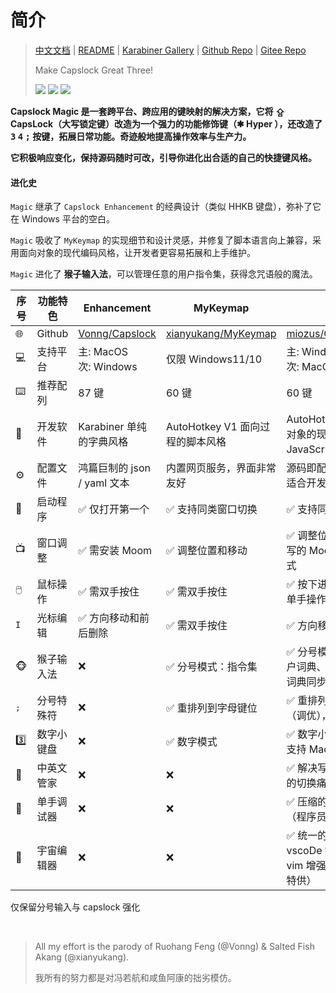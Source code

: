 # 简介

> [中文文档](https://github.com/miozus/CapslockMagic) | [README](https://github.com/miozus/CapslockMagic/blob/master/README_EN.md) | [Karabiner Gallery](https://ke-complex-modifications.pqrs.org/#caps_lock_magic) | [Github Repo](https://github.com/miozus/CapslockMagic) | [Gitee Repo](https://gitee.com/miozus/CapslockMagic)
>
> Make Capslock Great Three!
>
> <a href="https://github.com/thqby/AutoHotkey_H"> <img src="https://img.shields.io/badge/AutoHotkey__H-thqby-orange?style=flat&logo=GitHub"></a> <a href="https://github.com/miozus/CapslockMagic"> <img src="https://img.shields.io/badge/CapslockMagic-1.4.9-brightengreen?style=flat&logo=ClickUp"></a> <a href="https://jq.qq.com/?_wv=1027&k=iiuN83v3"> <img src="https://img.shields.io/badge/QQ群-1026918136-yellow?style=flat&logo=TencentQQ"></a>

**Capslock Magic 是一套跨平台、跨应用的键映射的解决方案，它将 ⇪ CapsLock（大写锁定键）改造为一个强力的功能修饰键（✱ Hyper ），还改造了 <kbd>3</kbd> <kbd>4</kbd> <kbd>;</kbd> 按键，拓展日常功能。奇迹般地提高操作效率与生产力。**

**它积极响应变化，保持源码随时可改，引导你进化出合适的自己的快捷键风格。**

#### 进化史

`Magic` 继承了 `Capslock Enhancement` 的经典设计（类似 HHKB 键盘），弥补了它在 Windows 平台的空白。

`Magic` 吸收了 `MyKeymap` 的实现细节和设计灵感，并修复了脚本语言向上兼容，采用面向对象的现代编码风格，让开发者更容易拓展和上手维护。

`Magic` 进化了 **猴子输入法**，可以管理任意的用户指令集，获得念咒语般的魔法。

| 序号         | 功能特色   | Enhancement                                         | MyKeymap                                                      | Magic                                                              |
| ------------ | ---------- | --------------------------------------------------- | ------------------------------------------------------------- | ------------------------------------------------------------------ |
| 🌐           | Github     | [Vonng/Capslock](https://github.com/Vonng/Capslock) | [xianyukang/MyKeymap](https://github.com/xianyukang/MyKeymap) | [miozus/CapslockMagic](https://github.com/miozus/CapslockMagic)    |
| 💻           | 支持平台   | 主: MacOS </br> 次: Windows                         | 仅限 Windows11/10                                             | 主: Windows 11/10 </br> 次: MacOS                                  |
| ⌨️           | 推荐配列   | 87 键                                               | 60 键                                                         | 60 键                                                              |
| 🧰           | 开发软件   | Karabiner 单纯的字典风格                            | AutoHotkey V1 面向过程的脚本风格                              | AutoHotkey_H_V2 面向对象的现代风格，类似 JavaScript，支持多线程    |
| ⚙️           | 配置文件   | 鸿篇巨制的 json / yaml 文本                         | 内置网页服务，界面非常友好                                    | 源码即配置，拓展灵活，适合开发者                                   |
| 👾           | 启动程序   | ✅ 仅打开第一个                                     | ✅ 支持同类窗口切换                                           | ✅ 支持同类窗口切换                                                |
| 📺           | 窗口调整   | ✅ 需安装 Moom                                      | ✅ 调整位置和移动                                             | ✅ 调整位置和移动（仿写的 Moom）、支持禅模式                       |
| 🖱️           | 鼠标操作   | ✅ 需双手按住                                       | ✅ 需双手按住                                                 | ✅ 按下进入禅模式，可单手操作                                      |
| `I`          | 光标编辑   | ✅ 方向移动和前后删除                               | ✅ 需双手按住                                                 | ✅ 方向移动和前后删除                                              |
| 🐵           | 猴子输入法 | ❌                                                  | ✅ 分号模式：指令集                                           | ✅ 分号模式进阶版：用户词典、指令集等，支持词典同步 MacOS          |
| <kbd>;</kbd> | 分号特殊符 | ❌                                                  | ✅ 重排列到字母键位                                           | ✅ 重排列到字母键位（调优），支持 MacOS                            |
| 3️⃣           | 数字小键盘 | ❌                                                  | ✅ 数字模式                                                   | ✅ 数字小键盘 + <kbd>F1~12</kbd> ，支持 MacOS                      |
| 🤖           | 中英文管家 | ❌                                                  | ❌                                                            | ✅ 解决写代码又写注释的切换痛点                                    |
| 🦉           | 单手调试器 | ❌                                                  | ❌                                                            | ✅ 压缩的调试组合键（程序员特供）                                  |
| 🦑           | 宇宙编辑器 | ❌                                                  | ❌                                                            | ✅ 统一的 Idea + vscoDe 键位映射方案 + vim 增强热键 （程序员特供） |

仅保留分号输入与 capslock 强化

&nbsp;

> All my effort is the parody of Ruohang Feng (@Vonng) &amp; Salted Fish Akang (@xianyukang).
>
> 我所有的努力都是对冯若航和咸鱼阿康的拙劣模仿。

